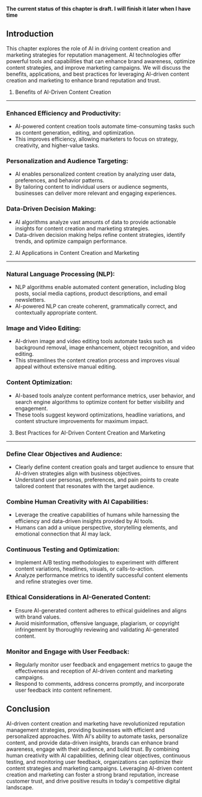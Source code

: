 **The current status of this chapter is draft. I will finish it later when I have time**

Introduction
------------

This chapter explores the role of AI in driving content creation and marketing strategies for reputation management. AI technologies offer powerful tools and capabilities that can enhance brand awareness, optimize content strategies, and improve marketing campaigns. We will discuss the benefits, applications, and best practices for leveraging AI-driven content creation and marketing to enhance brand reputation and trust.

1. Benefits of AI-Driven Content Creation
-----------------------------------------

### Enhanced Efficiency and Productivity:

* AI-powered content creation tools automate time-consuming tasks such as content generation, editing, and optimization.
* This improves efficiency, allowing marketers to focus on strategy, creativity, and higher-value tasks.

### Personalization and Audience Targeting:

* AI enables personalized content creation by analyzing user data, preferences, and behavior patterns.
* By tailoring content to individual users or audience segments, businesses can deliver more relevant and engaging experiences.

### Data-Driven Decision Making:

* AI algorithms analyze vast amounts of data to provide actionable insights for content creation and marketing strategies.
* Data-driven decision making helps refine content strategies, identify trends, and optimize campaign performance.

2. AI Applications in Content Creation and Marketing
----------------------------------------------------

### Natural Language Processing (NLP):

* NLP algorithms enable automated content generation, including blog posts, social media captions, product descriptions, and email newsletters.
* AI-powered NLP can create coherent, grammatically correct, and contextually appropriate content.

### Image and Video Editing:

* AI-driven image and video editing tools automate tasks such as background removal, image enhancement, object recognition, and video editing.
* This streamlines the content creation process and improves visual appeal without extensive manual editing.

### Content Optimization:

* AI-based tools analyze content performance metrics, user behavior, and search engine algorithms to optimize content for better visibility and engagement.
* These tools suggest keyword optimizations, headline variations, and content structure improvements for maximum impact.

3. Best Practices for AI-Driven Content Creation and Marketing
--------------------------------------------------------------

### Define Clear Objectives and Audience:

* Clearly define content creation goals and target audience to ensure that AI-driven strategies align with business objectives.
* Understand user personas, preferences, and pain points to create tailored content that resonates with the target audience.

### Combine Human Creativity with AI Capabilities:

* Leverage the creative capabilities of humans while harnessing the efficiency and data-driven insights provided by AI tools.
* Humans can add a unique perspective, storytelling elements, and emotional connection that AI may lack.

### Continuous Testing and Optimization:

* Implement A/B testing methodologies to experiment with different content variations, headlines, visuals, or calls-to-action.
* Analyze performance metrics to identify successful content elements and refine strategies over time.

### Ethical Considerations in AI-Generated Content:

* Ensure AI-generated content adheres to ethical guidelines and aligns with brand values.
* Avoid misinformation, offensive language, plagiarism, or copyright infringement by thoroughly reviewing and validating AI-generated content.

### Monitor and Engage with User Feedback:

* Regularly monitor user feedback and engagement metrics to gauge the effectiveness and reception of AI-driven content and marketing campaigns.
* Respond to comments, address concerns promptly, and incorporate user feedback into content refinement.

Conclusion
----------

AI-driven content creation and marketing have revolutionized reputation management strategies, providing businesses with efficient and personalized approaches. With AI's ability to automate tasks, personalize content, and provide data-driven insights, brands can enhance brand awareness, engage with their audience, and build trust. By combining human creativity with AI capabilities, defining clear objectives, continuous testing, and monitoring user feedback, organizations can optimize their content strategies and marketing campaigns. Leveraging AI-driven content creation and marketing can foster a strong brand reputation, increase customer trust, and drive positive results in today's competitive digital landscape.
